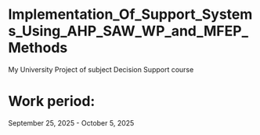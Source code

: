 # Implementation_Of_Support_Systems_Using_AHP_SAW_WP_and_MFEP_Methods
My University Project of subject Decision Support course
# Work period: 

September 25, 2025 - October 5, 2025
